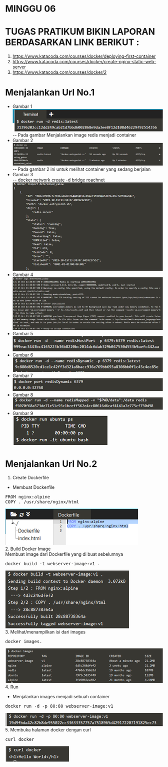 # MINGGU 06   
# TUGAS PRATIKUM BIKIN LAPORAN BERDASARKAN LINK BERIKUT :

1. https://www.katacoda.com/courses/docker/deploying-first-container  
2. https://www.katacoda.com/courses/docker/create-nginx-static-web-server  
3. https://www.katacoda.com/courses/docker/2  


# Menjalankan Url No.1   
* Gambar 1  
![6](images/1..png) 
-- Pada gambar Menjalankan image redis menjadi container    
* Gambar 2  
![6](images/2.png) 
-- Pada gambar 2 ini untuk melihat container yang sedang berjalan  
* Gambar 3  
-- docker network create -d bridge roachnet
![6](images/3.png)
*  Gambar 4    
![6](images/4.png)   
* Gambar 5  
![6](images/5.png)  
* Gambar 6   
![6](images/6.png)   
* Gambar 7  
![6](images/7.png)   
* Gambar 8  
![6 ](images/8.png)   
* Gambar 9  
![6](images/9.png)  

# Menjalankan Url No.2  

1. Create Dockerfile  
* Membuat Dockerfile  
<pre>
FROM nginx:alpine
COPY . /usr/share/nginx/html
</pre>
![6](images/10.png)  
2. Build Docker Image  
Membuat image dari Dockerfile yang di buat sebelumnya  
<pre>
docker build -t webserver-image:v1 .
</pre> 
![6](images/11.png)  
3. Melihat/menampilkan isi dari images  
<pre>
docker images.
</pre>  
![6](images/12.png) 
4. Run  
* Menjalankan images menjadi sebuah container  
<pre>
docker run -d -p 80:80 webserver-image:v1  
</pre>  
![6](images/13.png)  
5. Membuka halaman docker dengan curl  
<pre>
curl docker
</pre> 
![6](images/14.png) 
















